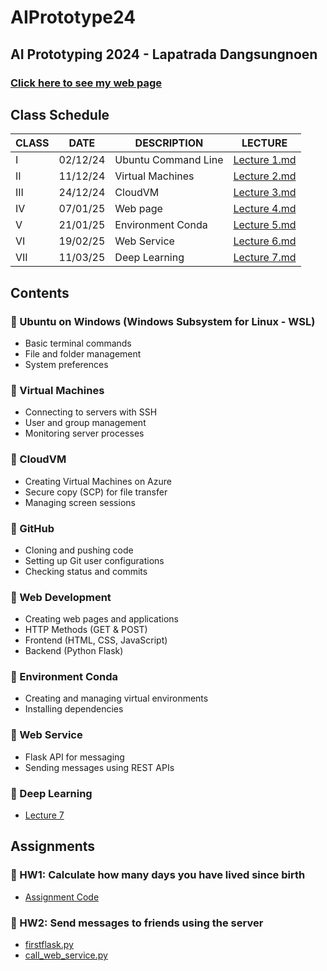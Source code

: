 # AIPrototype24

## AI Prototyping 2024 - Lapatrada Dangsungnoen

### [Click here to see my web page](https://kwansawanth.github.io/OPG-SPELL-page/)

## **Class Schedule**

| CLASS | DATE     | DESCRIPTION          | LECTURE |
|-------|----------|----------------------|---------|
| I     | 02/12/24 | Ubuntu Command Line | [Lecture 1.md](https://github.com/lapatradaa/AIPrototype24/blob/main/lec1.md) |
| II    | 11/12/24 | Virtual Machines    | [Lecture 2.md](https://github.com/lapatradaa/AIPrototype24/blob/main/lec2.md) |
| III   | 24/12/24 | CloudVM             | [Lecture 3.md](https://github.com/lapatradaa/AIPrototype24/blob/main/lec3.md) |
| IV    | 07/01/25 | Web page            | [Lecture 4.md](https://github.com/lapatradaa/AIPrototype24/blob/main/lec4.md) |
| V     | 21/01/25 | Environment Conda   | [Lecture 5.md](https://github.com/lapatradaa/AIPrototype24/blob/main/lec5.md) |
| VI    | 19/02/25 | Web Service         | [Lecture 6.md](https://github.com/lapatradaa/AIPrototype24/blob/main/lec6.md) |
| VII   | 11/03/25 | Deep Learning       | [Lecture 7.md](https://github.com/lapatradaa/AIPrototype24/blob/main/lec7.pdf) |

## **Contents**

### 📂 Ubuntu on Windows (Windows Subsystem for Linux - WSL)
- Basic terminal commands
- File and folder management
- System preferences

### 📂 Virtual Machines
- Connecting to servers with SSH
- User and group management
- Monitoring server processes

### 📂 CloudVM
- Creating Virtual Machines on Azure
- Secure copy (SCP) for file transfer
- Managing screen sessions

### 📂 GitHub
- Cloning and pushing code
- Setting up Git user configurations
- Checking status and commits

### 📂 Web Development
- Creating web pages and applications
- HTTP Methods (GET & POST)
- Frontend (HTML, CSS, JavaScript)
- Backend (Python Flask)

### 📂 Environment Conda
- Creating and managing virtual environments
- Installing dependencies

### 📂 Web Service
- Flask API for messaging
- Sending messages using REST APIs

### 📂 Deep Learning
- [Lecture 7](https://github.com/lapatradaa/AIPrototype24/blob/main/lec7.pdf)

## **Assignments**

### 📝 HW1: Calculate how many days you have lived since birth
- [Assignment Code](https://github.com/lapatradaa/AIPrototype24/blob/main/myfirstpy.py)

### 📝 HW2: Send messages to friends using the server
- [firstflask.py](https://github.com/lapatradaa/AIPrototype24/blob/main/firstflask.py)
- [call_web_service.py](https://github.com/lapatradaa/AIPrototype24/blob/main/call_web_service.py)

      









